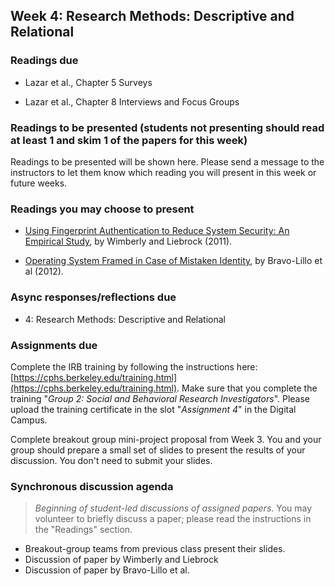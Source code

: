 ## Week 4: Research Methods: Descriptive and Relational

### Readings due

  - Lazar et al., Chapter 5 Surveys

  - Lazar et al., Chapter 8 Interviews and Focus Groups

### Readings to be presented (students not presenting should read at least 1 and skim 1 of the papers for this week)

Readings to be presented will be shown here. Please send a message to the instructors to let them know which reading you will present in this week or future weeks.


### Readings you may choose to present

  - [Using Fingerprint Authentication to Reduce System Security: An Empirical Study](https://drive.google.com/file/d/1iXa3nLVlDFnsRxzT5d1d3Dpnr1mNX2i7/view?usp=sharing), by Wimberly and Liebrock (2011).

  - [Operating System Framed in Case of Mistaken Identity](https://www.microsoft.com/en-us/research/wp-content/uploads/2016/02/osframed.pdf), by Bravo-Lillo et al (2012).


### Async responses/reflections due

  - 4: Research Methods: Descriptive and Relational


### Assignments due

Complete the IRB training by following the instructions here: [https://cphs.berkeley.edu/training.html](https://cphs.berkeley.edu/training.html). Make sure that you complete the training "*Group 2: Social and Behavioral Research Investigators*". Please upload the training certificate in the slot "*Assignment 4*" in the Digital Campus.

Complete breakout group mini-project proposal from Week 3. You and your group should prepare a small set of slides to present the results of your discussion. You don't need to submit your slides.



### Synchronous discussion agenda

> *Beginning of student-led discussions of assigned papers*. You may volunteer to briefly discuss a paper; please read the instructions in the "Readings" section.

* Breakout-group teams from previous class present their slides.
* Discussion of paper by Wimberly and Liebrock
* Discussion of paper by Bravo-Lillo et al.
